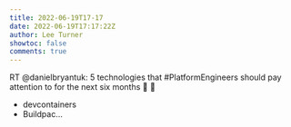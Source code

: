 ```yaml
---
title: 2022-06-19T17-17
date: 2022-06-19T17:17:22Z
author: Lee Turner
showtoc: false
comments: true
---
```


RT @danielbryantuk: 5 technologies that #PlatformEngineers should pay attention to for the next six months 🧰 📆 

- devcontainers
- Buildpac…

